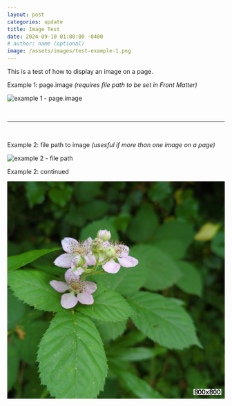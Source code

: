 ```yaml
---
layout: post
categories: update
title: Image Test
date: 2024-09-10 01:00:00 -0400
# author: name (optional)
image: /assets/images/test-example-1.png
---
```

This is a test of how to display an image on a page.

Example 1: page.image *(requires file path to be set in Front Matter)*

<!-- ![alternate text]( {{page.image}} ) -->
![example 1 - page.image]( {{page.image}} )

<br>

---
<br>

Example 2: file path to image *(usesful if more than one image on a page)*

<!-- ![alternate text]( /assets/images/500x500.jpg ) -->
![example 2 - file path]( /assets/images/test-example-2.png )

Example 2: continued

![example 2 - file path]( /assets/images/test-example-3.png )
